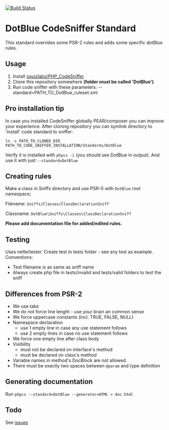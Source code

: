 [![Build Status](https://travis-ci.org/dotblue/CodeSnifferStandard.svg?branch=master)](https://travis-ci.org/dotblue/CodeSnifferStandard)

DotBlue CodeSniffer Standard
============================

This standard overrides some PSR-2 rules and adds some specific dotBlue rules.

Usage
-----

1. Install [squizlabs/PHP_CodeSniffer](https://github.com/squizlabs/PHP_CodeSniffer)
2. Clone this repository somewhere **(folder must be called 'DotBlue')**
3. Run code sniffer with these parameters: --standard=PATH_TO_DotBlue_ruleset.xml

Pro installation tip
-------------------
In case you installed CodeSniffer globally PEAR/composer you can improve your experience.
After cloning repository you can symlink directory to 'install' code standard to sniffer:

`ln -s PATH_TO_CLONED_DIR PATH_TO_CODE_SNIFFER_INSTALLATION/Standards/DotBlue`
 
Verify it is installed with `phpcs -i` (you should see DotBlue in output). And use it with just `--standard=DotBlue`

Creating rules
--------------

Make a class in Sniffs directory and use PSR-0 with `DotBlue` root namespace;

Filename: `Sniffs/Classes/ClassDeclarationSniff`

Classname: `DotBlue\Sniffs\Classes\ClassDeclarationSniff`

**Please add documentation file for added/edited rules.**

Testing
-------

Uses nette/tester. Create test in tests folder - see any test as example.
Conventions:

- Test filename is as same as sniff name
- Always create php file in tests/invalid and tests/valid folders to test the sniff

Differences from PSR-2
----------------------

- We use tabs
- We do not force line lenght - use your brain an common sense
- We force uppercase constants (incl. TRUE, FALSE, NULL)
- Namespace declaration
	- use 1 empty line in case any use statement follows
	- use 2 empty lines in case no use statement follows
- We force one empty line after class body
- Visibility
	- must not be declared on interface's method
	- must be declared on class's method
- Variable names in method's DocBlock are not allowed
- There must be exactly two spaces between `@param` and type definition

Generating documentation
------------------------

Run `phpcs --standard=DotBlue --generator=HTML > doc.html`

Todo
----

See [issues](https://github.com/dotblue/CodeSnifferStandard/issues)
